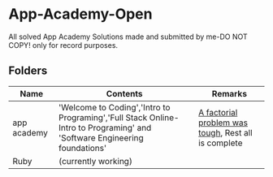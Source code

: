 # App-Academy-Open
All solved App Academy Solutions made and submitted by me-DO NOT COPY! only for record purposes.

## Folders

|  Name| Contents | Remarks
|--|--|--|
| app academy | 'Welcome to Coding','Intro to Programing','Full Stack Online-Intro to Programing' and 'Software Engineering foundations' | [A factorial problem was tough](https://open.appacademy.io/learn/full-stack-online/software-engineering-foundations/recap-exercise-3), Rest all is complete
| Ruby | (currently working) |
